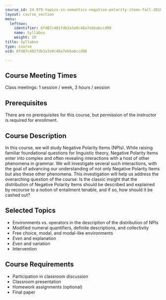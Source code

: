 ```yaml
---
course_id: 24-979-topics-in-semantics-negative-polarity-items-fall-2018
layout: course_section
menu:
  leftnav:
    identifier: 8fd87c401fdb3a3a9c48a7ebbabccd98
    name: Syllabus
    weight: 10
title: Syllabus
type: course
uid: 8fd87c401fdb3a3a9c48a7ebbabccd98

---
```


Course Meeting Times
--------------------

Class meetings: 1 session / week, 3 hours / session

Prerequisites
-------------

There are no prerequisites for this course, but permission of the instructor is required for enrollment.

Course Description
------------------

In this course, we will study Negative Polarity Items (NPIs). While raising familiar foundational questions for linguistic theory, Negative Polarity Items enter into complex and often revealing interactions with a host of other phenomena in grammar. We will investigate several such interactions, with the goal of advancing our understanding of not only Negative Polarity Items but also these other phenomena. This investigation will help us address the overarching question of the course: Is the classic insight that the distribution of Negative Polarity Items should be described and explained by recourse to a notion of entailment tenable, and if so, how should it be cashed out?

Selected Topics
---------------

*   Environments vs. operators in the description of the distribution of NPIs
*   Modified numeral quantifiers, definite descriptions, and collectivity
*   Free choice, modal, and modal-like environments
*   _Even_ and explanation
*   _Even_ and variation
*   Intervention

Course Requirements
-------------------

*   Participation in classroom discussion
*   Classroom presentation
*   Homework assignments (optional)
*   Final paper